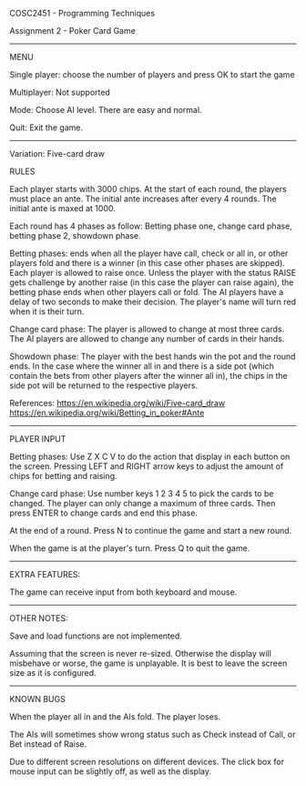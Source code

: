 COSC2451 - Programming Techniques

Assignment 2 - Poker Card Game

--------------------------------------------------------------------------------

MENU

Single player: choose the number of players and press OK to start the game

Multiplayer: Not supported

Mode: Choose AI level. There are easy and normal.

Quit: Exit the game.

--------------------------------------------------------------------------------

Variation: Five-card draw

RULES

Each player starts with 3000 chips. At the start of each round, the players must place an ante. The initial ante increases after every 4 rounds. The initial ante is maxed at 1000.

Each round has 4 phases as follow: Betting phase one, change card phase, betting phase 2, showdown phase.

Betting phases: ends when all the player have call, check or all in, or other players fold and there is a winner (in this case other phases are skipped). Each player is allowed to raise once. Unless the player with the status RAISE gets challenge by another raise (in this case the player can raise again), the betting phase ends when other players call or fold. The AI players have a delay of two seconds to make their decision. The player's name will turn red when it is their turn. 

Change card phase: The player is allowed to change at most three cards. The AI players are allowed to change any number of cards in their hands.

Showdown phase: The player with the best hands win the pot and the round ends. In the case where the winner all in and there is a side pot (which contain the bets from other players after the winner all in), the chips in the side pot will be returned to the respective players.

References:
https://en.wikipedia.org/wiki/Five-card_draw
https://en.wikipedia.org/wiki/Betting_in_poker#Ante

--------------------------------------------------------------------------------

PLAYER INPUT

Betting phases: Use Z X C V to do the action that display in each button on the screen. Pressing LEFT and RIGHT arrow keys to adjust the amount of chips for betting and raising. 

Change card phase: Use number keys 1 2 3 4 5 to pick the cards to be changed. The player can only change a maximum of three cards. Then press ENTER to change cards and end this phase.

At the end of a round. Press N to continue the game and start a new round.

When the game is at the player's turn. Press Q to quit the game.

--------------------------------------------------------------------------------

EXTRA FEATURES:

The game can receive input from both keyboard and mouse.

--------------------------------------------------------------------------------

OTHER NOTES:

Save and load functions are not implemented.

Assuming that the screen is never re-sized. Otherwise the display will misbehave or worse, the game is unplayable. It is best to leave the screen size as it is configured.

--------------------------------------------------------------------------------

KNOWN BUGS

When the player all in and the AIs fold. The player loses.

The AIs will sometimes show wrong status such as Check instead of Call, or Bet instead of Raise.

Due to different screen resolutions on different devices. The click box for mouse input can be slightly off, as well as the display.